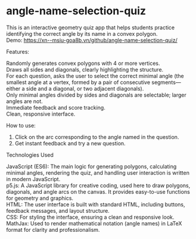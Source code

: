 # angle-name-selection-quiz
This is an interactive geometry quiz app that helps students practice identifying the correct angle by its name in a convex polygon.</br>
Demo: https://xn--msiu-goa8b.vn/github/angle-name-selection-quiz/</br>

Features:</br>

Randomly generates convex polygons with 4 or more vertices.</br>
Draws all sides and diagonals, clearly highlighting the structure.</br>
For each question, asks the user to select the correct minimal angle (the smallest angle at a vertex, formed by a pair of consecutive segments—either a side and a diagonal, or two adjacent diagonals).</br>
Only minimal angles divided by sides and diagonals are selectable; larger angles are not.</br>
Immediate feedback and score tracking.</br>
Clean, responsive interface.</br>

How to use:</br>

1. Click on the arc corresponding to the angle named in the question.</br>
2. Get instant feedback and try a new question.</br>

Technologies Used</br>

JavaScript (ES6): The main logic for generating polygons, calculating minimal angles, rendering the quiz, and handling user interaction is written in modern JavaScript.</br>
p5.js: A JavaScript library for creative coding, used here to draw polygons, diagonals, and angle arcs on the canvas. It provides easy-to-use functions for geometry and graphics.</br>
HTML: The user interface is built with standard HTML, including buttons, feedback messages, and layout structure.</br>
CSS: For styling the interface, ensuring a clean and responsive look.</br>
MathJax: Used to render mathematical notation (angle names) in LaTeX format for clarity and professionalism.
